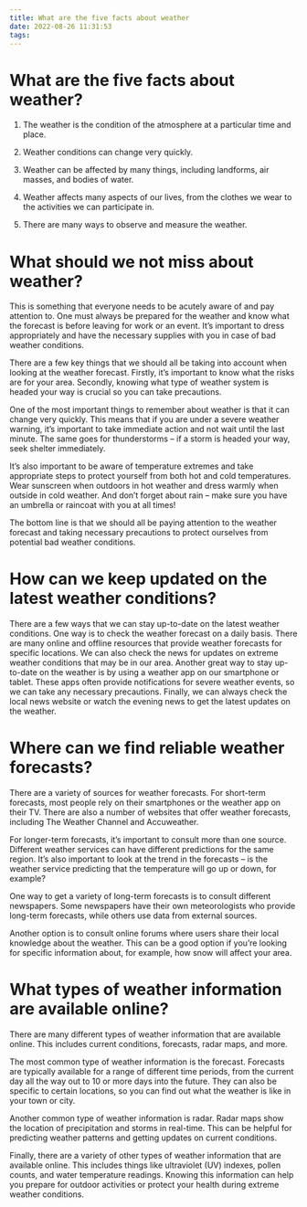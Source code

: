 ```yaml
---
title: What are the five facts about weather
date: 2022-08-26 11:31:53
tags:
---
```



#  What are the five facts about weather?

1. The weather is the condition of the atmosphere at a particular time and place.

2. Weather conditions can change very quickly.

3. Weather can be affected by many things, including landforms, air masses, and bodies of water.

4. Weather affects many aspects of our lives, from the clothes we wear to the activities we can participate in.

5. There are many ways to observe and measure the weather.

#  What should we not miss about weather?

This is something that everyone needs to be acutely aware of and pay attention to. One must always be prepared for the weather and know what the forecast is before leaving for work or an event. It’s important to dress appropriately and have the necessary supplies with you in case of bad weather conditions. 

There are a few key things that we should all be taking into account when looking at the weather forecast. Firstly, it’s important to know what the risks are for your area. Secondly, knowing what type of weather system is headed your way is crucial so you can take precautions. 

One of the most important things to remember about weather is that it can change very quickly. This means that if you are under a severe weather warning, it’s important to take immediate action and not wait until the last minute. The same goes for thunderstorms – if a storm is headed your way, seek shelter immediately. 

It’s also important to be aware of temperature extremes and take appropriate steps to protect yourself from both hot and cold temperatures. Wear sunscreen when outdoors in hot weather and dress warmly when outside in cold weather. And don’t forget about rain – make sure you have an umbrella or raincoat with you at all times! 

The bottom line is that we should all be paying attention to the weather forecast and taking necessary precautions to protect ourselves from potential bad weather conditions.

#  How can we keep updated on the latest weather conditions?

There are a few ways that we can stay up-to-date on the latest weather conditions. One way is to check the weather forecast on a daily basis. There are many online and offline resources that provide weather forecasts for specific locations. We can also check the news for updates on extreme weather conditions that may be in our area. Another great way to stay up-to-date on the weather is by using a weather app on our smartphone or tablet. These apps often provide notifications for severe weather events, so we can take any necessary precautions. Finally, we can always check the local news website or watch the evening news to get the latest updates on the weather.

#  Where can we find reliable weather forecasts?

There are a variety of sources for weather forecasts. For short-term forecasts, most people rely on their smartphones or the weather app on their TV. There are also a number of websites that offer weather forecasts, including The Weather Channel and Accuweather.

For longer-term forecasts, it’s important to consult more than one source. Different weather services can have different predictions for the same region. It’s also important to look at the trend in the forecasts – is the weather service predicting that the temperature will go up or down, for example?

One way to get a variety of long-term forecasts is to consult different newspapers. Some newspapers have their own meteorologists who provide long-term forecasts, while others use data from external sources.

Another option is to consult online forums where users share their local knowledge about the weather. This can be a good option if you’re looking for specific information about, for example, how snow will affect your area.

#  What types of weather information are available online?

There are many different types of weather information that are available online. This includes current conditions, forecasts, radar maps, and more.

The most common type of weather information is the forecast. Forecasts are typically available for a range of different time periods, from the current day all the way out to 10 or more days into the future. They can also be specific to certain locations, so you can find out what the weather is like in your town or city.

Another common type of weather information is radar. Radar maps show the location of precipitation and storms in real-time. This can be helpful for predicting weather patterns and getting updates on current conditions.

Finally, there are a variety of other types of weather information that are available online. This includes things like ultraviolet (UV) indexes, pollen counts, and water temperature readings. Knowing this information can help you prepare for outdoor activities or protect your health during extreme weather conditions.